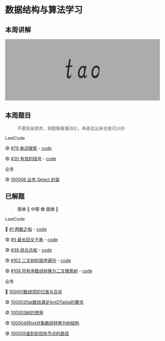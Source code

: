 # 数据结构与算法学习

## 本周讲解

<img src="https://github.com/OnlyFlyer/leetcode-practice/blob/master/images/tao.png?raw=true" height="200" />

## 本周题目

> 不要轻易放弃，把题解看懂消化，再表达出来也是可以的

LeetCode

😨 [#79 单词搜索](https://leetcode-cn.com/problems/word-search/) - [code](./code/[79]单词搜索/index.js)

😨 [#20 有效的括号](https://leetcode-cn.com/problems/valid-parentheses/) - [code](./code/[20]有效的括号/index.js)

业务

😨 [100006 业务 Select 封装](./businessCode/100006/index.js)

## 已解题

> **简单 🤔 中等 😨 困难 🥶**

LeetCode

🤔 [#1 两数之和](https://leetcode-cn.com/problems/two-sum/) - [code](./code/[1]两数之和)

😨 [#5 最长回文子串](https://leetcode-cn.com/problems/longest-palindromic-substring/) - [code](./code/[5]最长回文子串/index.js)

😨 [#39 组合总和](https://leetcode-cn.com/problems/combination-sum/) - [code](./code/[39]组合总和)

😨 [#102 二叉树的层序遍历](https://leetcode-cn.com/problems/binary-tree-level-order-traversal/) - [code](./code/[102]二叉树的层序遍历/index.js)

😨 [#108 将有序数组转换为二叉搜索树](https://leetcode-cn.com/problems/convert-sorted-array-to-binary-search-tree/) - [code](./code/[108]将有序数组转换为二叉搜索树/index.js)


业务

🤔 [100001数组项的归类与合并](./businessCode/100001)

😨 [100002flat数组满足AntDTable的要求](./businessCode/100002)

😨 [100003树的使用](./businessCode/100003/index.js)

😨 [100004将list对象数组转换为树结构](./businessCode/100004/index.js)

😨 [100005查到到目标节点的路径](./businessCode/100005/index.js)

